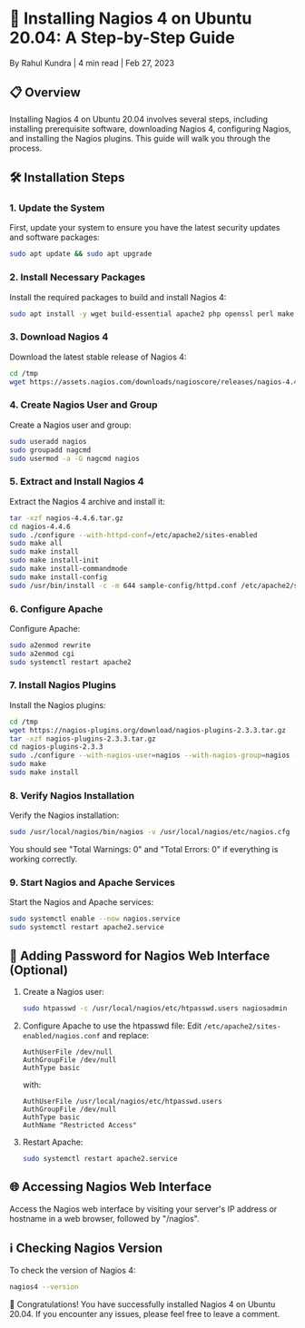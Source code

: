 # 🚀 Installing Nagios 4 on Ubuntu 20.04: A Step-by-Step Guide

By Rahul Kundra | 4 min read | Feb 27, 2023

## 📋 Overview

Installing Nagios 4 on Ubuntu 20.04 involves several steps, including installing prerequisite software, downloading Nagios 4, configuring Nagios, and installing the Nagios plugins. This guide will walk you through the process.

## 🛠️ Installation Steps

### 1. Update the System

First, update your system to ensure you have the latest security updates and software packages:

```bash
sudo apt update && sudo apt upgrade
```

### 2. Install Necessary Packages

Install the required packages to build and install Nagios 4:

```bash
sudo apt install -y wget build-essential apache2 php openssl perl make php-gd libgd-dev libapache2-mod-php libperl-dev libssl-dev daemon autoconf libc6-dev libmcrypt-dev libssl-dev libnet-snmp-perl gettext unzip
```

### 3. Download Nagios 4

Download the latest stable release of Nagios 4:

```bash
cd /tmp
wget https://assets.nagios.com/downloads/nagioscore/releases/nagios-4.4.6.tar.gz
```

### 4. Create Nagios User and Group

Create a Nagios user and group:

```bash
sudo useradd nagios
sudo groupadd nagcmd
sudo usermod -a -G nagcmd nagios
```

### 5. Extract and Install Nagios 4

Extract the Nagios 4 archive and install it:

```bash
tar -xzf nagios-4.4.6.tar.gz
cd nagios-4.4.6
sudo ./configure --with-httpd-conf=/etc/apache2/sites-enabled
sudo make all
sudo make install
sudo make install-init
sudo make install-commandmode
sudo make install-config
sudo /usr/bin/install -c -m 644 sample-config/httpd.conf /etc/apache2/sites-enabled/nagios.conf
```

### 6. Configure Apache

Configure Apache:

```bash
sudo a2enmod rewrite
sudo a2enmod cgi
sudo systemctl restart apache2
```

### 7. Install Nagios Plugins

Install the Nagios plugins:

```bash
cd /tmp
wget https://nagios-plugins.org/download/nagios-plugins-2.3.3.tar.gz
tar -xzf nagios-plugins-2.3.3.tar.gz
cd nagios-plugins-2.3.3
sudo ./configure --with-nagios-user=nagios --with-nagios-group=nagios --with-openssl
sudo make
sudo make install
```

### 8. Verify Nagios Installation

Verify the Nagios installation:

```bash
sudo /usr/local/nagios/bin/nagios -v /usr/local/nagios/etc/nagios.cfg
```

You should see "Total Warnings: 0" and "Total Errors: 0" if everything is working correctly.

### 9. Start Nagios and Apache Services

Start the Nagios and Apache services:

```bash
sudo systemctl enable --now nagios.service
sudo systemctl restart apache2.service
```

## 🔐 Adding Password for Nagios Web Interface (Optional)

1. Create a Nagios user:
   ```bash
   sudo htpasswd -c /usr/local/nagios/etc/htpasswd.users nagiosadmin
   ```

2. Configure Apache to use the htpasswd file:
   Edit `/etc/apache2/sites-enabled/nagios.conf` and replace:
   ```
   AuthUserFile /dev/null
   AuthGroupFile /dev/null
   AuthType basic
   ```
   with:
   ```
   AuthUserFile /usr/local/nagios/etc/htpasswd.users
   AuthGroupFile /dev/null
   AuthType basic
   AuthName "Restricted Access"
   ```

3. Restart Apache:
   ```bash
   sudo systemctl restart apache2.service
   ```

## 🌐 Accessing Nagios Web Interface

Access the Nagios web interface by visiting your server's IP address or hostname in a web browser, followed by "/nagios".

## ℹ️ Checking Nagios Version

To check the version of Nagios 4:

```bash
nagios4 --version
```

🎉 Congratulations! You have successfully installed Nagios 4 on Ubuntu 20.04. If you encounter any issues, please feel free to leave a comment.
